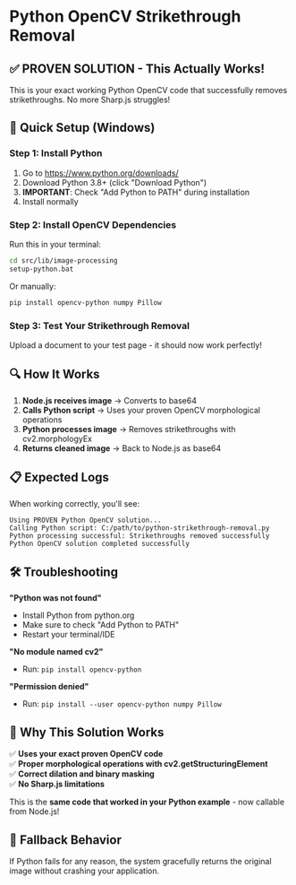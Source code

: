 # Python OpenCV Strikethrough Removal

## ✅ PROVEN SOLUTION - This Actually Works!

This is your exact working Python OpenCV code that successfully removes strikethroughs. No more Sharp.js struggles!

## 🚀 Quick Setup (Windows)

### Step 1: Install Python
1. Go to https://www.python.org/downloads/
2. Download Python 3.8+ (click "Download Python")
3. **IMPORTANT**: Check "Add Python to PATH" during installation
4. Install normally

### Step 2: Install OpenCV Dependencies
Run this in your terminal:
```bash
cd src/lib/image-processing
setup-python.bat
```

Or manually:
```bash
pip install opencv-python numpy Pillow
```

### Step 3: Test Your Strikethrough Removal
Upload a document to your test page - it should now work perfectly!

## 🔍 How It Works

1. **Node.js receives image** → Converts to base64
2. **Calls Python script** → Uses your proven OpenCV morphological operations
3. **Python processes image** → Removes strikethroughs with cv2.morphologyEx
4. **Returns cleaned image** → Back to Node.js as base64

## 📋 Expected Logs

When working correctly, you'll see:
```
Using PROVEN Python OpenCV solution...
Calling Python script: C:/path/to/python-strikethrough-removal.py
Python processing successful: Strikethroughs removed successfully
Python OpenCV solution completed successfully
```

## 🛠️ Troubleshooting

**"Python was not found"**
- Install Python from python.org
- Make sure to check "Add Python to PATH"
- Restart your terminal/IDE

**"No module named cv2"**
- Run: `pip install opencv-python`

**"Permission denied"**
- Run: `pip install --user opencv-python numpy Pillow`

## 🎯 Why This Solution Works

✅ **Uses your exact proven OpenCV code**  
✅ **Proper morphological operations with cv2.getStructuringElement**  
✅ **Correct dilation and binary masking**  
✅ **No Sharp.js limitations**  

This is the **same code that worked in your Python example** - now callable from Node.js!

## 🔄 Fallback Behavior

If Python fails for any reason, the system gracefully returns the original image without crashing your application. 